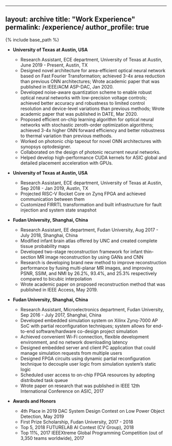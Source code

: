 <!--
 * @Author: Jake Gu
 * @Date: 2019-12-16 22:07:12
 * @LastEditors: Jake Gu
 * @LastEditTime: 2019-12-16 22:07:12
 -->
---
layout: archive
title: "Work Experience"
permalink: /experience/
author_profile: true
---

{% include base_path %}


* **University of Texas at Austin, USA**
  * Research Assistant, ECE department, University of Texas at Austin, June 2019 - Present, Austin, TX
  * Designed novel architecture for area-efficient optical neural network based on Fast Fourier Transformation; achieved 3-4x area reduction than previous ONN architectures; Wrote academic paper that was published in IEEE/ACM ASP-DAC, Jan 2020.
  * Developed noise-aware quantization scheme to enable robust optical neural networks with low-precision voltage controls; achieved better accuracy and robustness to limited control resolution and device-level variations than previous methods; Wrote academic paper that was published in DATE, Mar 2020.
  * Proposed efficient on-chip learning algorithm for optical neural networks with stochastic zeroth-order optimization algorithms; achieved 3-4x higher ONN forward efficiency and better robustness to thermal variation than previous methods.
  * Worked on photonic chip tapeout for novel ONN architectures with synopsys optodesigner.
  * Collaborated on the design of photonic recurrent neural networks.
  * Helped develop high-performance CUDA kernels for ASIC global and detailed placement acceleration with GPUs.

* **University of Texas at Austin, USA**
  * Research Assistant, ECE department, University of Texas at Austin, Sep 2018 - Jan 2019, Austin, TX
  * Projected RISC-V Rocket Core on Zynq FPGA and achieved communication between them
  * Customized FIRRTL transformation and built infrastructure for fault injection and system state snapshot

* **Fudan University, Shanghai, China**
  * Research Assistant, EE department, Fudan University, Aug 2017 - July 2018, Shanghai, China
  * Modified infant brain atlas offered by UNC and created complete tissue probability maps
  * Developed two-stage reconstruction framework for infant thin-section MR image reconstruction by using GANs and CNN
  * Research is developing brand new method to improve reconstruction performance by fusing multi-planar MR images, and improving PSNR, SSIM, and NMI by 26.2%, 93.4%, and 25.3% respectively compared to bicubic interpolation
  * Wrote academic paper on proposed reconstruction method that was published in IEEE Access, May 2019.

* **Fudan University, Shanghai, China**
  * Research Assistant, Microelectronics department, Fudan University, Sep 2016 - July 2017, Shanghai, China
  * Developed embedded simulation system on Xilinx Zynq-7000 AP SoC with partial reconfiguration techniques; system allows for end-to-end software/hardware co-design project simulation
  * Achieved convenient Wi-Fi connection, flexible development environment, and no network downloading latency
  * Designed embedded server and client PC application that could manage simulation requests from multiple users
  * Designed FPGA circuits using dynamic partial reconfiguration technique to decouple user logic from simulation system’s static logic
  * Scheduled user access to on-chip FPGA resources by adopting distributed task queue
  * Wrote paper on research that was published in IEEE 12th International Conference on ASIC, 2017

* **Awards and Honors**
  * 4th Place in 2019 DAC System Design Contest on Low Power Object Detection, May 2019
  * First Prize Scholarship, Fudan University, 2017 - 2018
  * Top 5, 2018 FUTURELAB AI Contest (CV Group), 2018
  * Top 11%, 2017 IEEEXtreme Global Programming Competition (out of 3,350 teams worldwide), 2017

